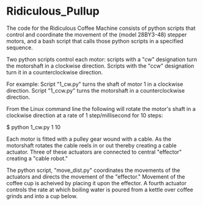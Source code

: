 # Ridiculous_Pullup

The code for the Ridiculous Coffee Machine consists of python scripts that control and coordinate the movement of the (model 28BY3-48) stepper motors, and a bash script that calls those python scripts in a specified sequence.

Two python scripts control each motor: scripts with a "cw" designation turn the motorshaft in a clockwise direction. Scripts with the "ccw" designation turn it in a counterclockwise direction.

For example: 
Script "1_cw.py" turns the shaft of motor 1 in a clockwise direction.
Script "1_ccw.py" turns the motorshaft in a counterclockwise direction.

From the Linux command line the following will rotate the motor's shaft in a clockwise direction at a rate of 1 step/millisecond for 10 steps:

$ python 1_cw.py 1 10

Each motor is fitted with a pulley gear wound with a cable. As the motorshaft rotates the cable reels in or out thereby creating a cable actuator. Three of these actuators are connected to central "effector" creating a "cable robot."

The python script, "move_dist.py" coordinates the movements of the actuators and directs the movement of the "effector." Movement of the coffee cup is acheived by placing it upon the effector. A fourth actuator controls the rate at which boiling water is poured from a kettle over coffee grinds and into a cup below.
